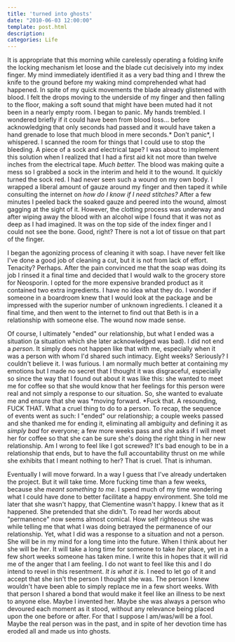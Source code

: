 ```yaml
---
title: 'turned into ghosts'
date: "2010-06-03 12:00:00"
template: post.html
description: 
categories: Life
---
```


It is appropriate that this morning while carelessly operating a folding knife the locking mechanism let loose and the blade cut decisively into my index finger. My mind immediately identified it as a very bad thing and I threw the knife to the ground before my waking mind comprehended what had happened. In spite of my quick movements the blade already glistened with blood. I felt the drops moving to the underside of my finger and then falling to the floor, making a soft sound that might have been muted had it not been in a nearly empty room. I began to panic. My hands trembled. I wondered briefly if it could have been from blood loss... before acknowledging that only seconds had passed and it would have taken a hand grenade to lose that much blood in mere seconds.* Don't panic*, I whispered. I scanned the room for things that I could use to stop the bleeding. A piece of a sock and electrical tape? I was about to implement this solution when I realized that I had a first aid kit not more than twelve inches from the electrical tape. *Much better.* The blood was making quite a mess so I grabbed a sock in the interim and held it to the wound. It quickly turned the sock red. I had never seen such a wound on my own body. I wrapped a liberal amount of gauze around my finger and then taped it while consulting the internet on *how do I know if I need stitches?* After a few minutes I peeled back the soaked gauze and peered into the wound, almost gagging at the sight of it. However, the clotting process was underway and after wiping away the blood with an alcohol wipe I found that it was not as deep as I had imagined. It was on the top side of the index finger and I could not see the bone. Good, right? There is not a lot of tissue on that part of the finger.  
  
I began the agonizing process of cleaning it with soap. I have never felt like I've done a good job of cleaning a cut, but it is not from lack of effort. Tenacity? Perhaps. After the pain convinced me that the soap was doing its job I rinsed it a final time and decided that I would walk to the grocery store for Neosporin. I opted for the more expensive branded product as it contained two extra ingredients. I have no idea what they do. I wonder if someone in a boardroom knew that I would look at the package and be impressed with the superior number of unknown ingredients. I cleaned it a final time, and then went to the internet to find out that Beth is in a relationship with someone else. The wound now made sense.  
  
Of course, I ultimately "ended" our relationship, but what I ended was a situation (a situation which she later acknowledged was bad). I did not end a *person*. It simply does not happen like that with me, especially when it was a person with whom I'd shared such intimacy. Eight weeks? Seriously? I couldn't believe it. I was furious. I am normally much better at containing my emotions but I made no secret that I thought it was disgraceful, especially so since the way that I found out about it was like this: she wanted to meet me for coffee so that she would know that her feelings for this person were real and not simply a response to our situation. So, she wanted to evaluate me and ensure that she was *moving forward. *Fuck that. A resounding, FUCK THAT. What a cruel thing to do to a person. To recap, the sequence of events went as such: I "ended" our relationship; a couple weeks passed and she thanked me for ending it, eliminating all ambiguity and defining it as *simply bad* for everyone; a few more weeks pass and she asks if I will meet her for coffee so that she can be sure she's doing the right thing in her new relationship. Am I wrong to feel like I got screwed? It's bad enough to be in a relationship that ends, but to have the full accountability thrust on me while she exhibits that I meant nothing to her? That is cruel. That is inhuman.  
  
Eventually I will move forward. In a way I guess that I've already undertaken the project. But it will take time. More fucking time than a few weeks, because she *meant something to me*. I spend much of my time wondering what I could have done to better facilitate a happy environment. She told me later that she wasn't happy, that Clementine wasn't happy. I knew that as it happened. She pretended that she didn't. To read her words about "permanence" now seems almost comical. How self righteous she was while telling me that what I was doing betrayed the permanence of our relationship. Yet, what I did was a response to a situation and not a person. She will be in my mind for a long time into the future. When I think about her she will be *her*. It will take a long time for someone to take *her* place, yet in a few short weeks someone has taken mine. I write this in hopes that it will rid me of the anger that I am feeling. I do not want to feel like this and I do intend to revel in this resentment. *It is what it is.* I need to let go of it and accept that she isn't the person I thought she was. The person I knew wouldn't have been able to simply replace me in a few short weeks. With that person I shared a bond that would make it feel like an illness to be next to anyone else. Maybe I invented her. Maybe she was always a person who devoured each moment as it stood, without any relevance being placed upon the one before or after. For that I suppose I am/was/will be a fool. Maybe the real person was in the past, and in spite of her devotion time has eroded all and made us into ghosts.
